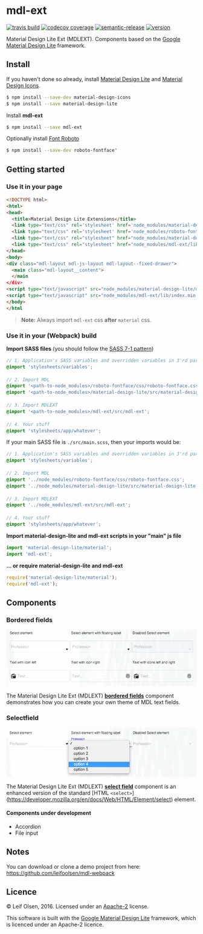 # mdl-ext

[![travis build](https://img.shields.io/travis/leifoolsen/mdl-ext.svg?style=flat-square)](https://travis-ci.org/leifoolsen/mdl-ext)
[![codecov coverage](https://img.shields.io/codecov/c/github/leifoolsen/mdl-ext.svg?style=flat-square)](https://codecov.io/github/leifoolsen/mdl-ext)
[![semantic-release](https://img.shields.io/badge/%20%20%F0%9F%93%A6%F0%9F%9A%80-semantic--release-e10079.svg?style=flat-square)](https://github.com/semantic-release/semantic-release)
[![version](https://img.shields.io/npm/v/mdl-ext.svg?style=flat-square)](http://npm.im/mdl-ext)

Material Design Lite Ext (MDLEXT).
Components based on the [Google Material Design Lite](https://github.com/google/material-design-lite) framework.

## Install
If you haven't done so already, install [Material Design Lite](https://github.com/google/material-design-lite) and [Material Design Icons](https://github.com/google/material-design-icons).

```sh
$ npm install --save-dev material-design-icons
$ npm install --save material-design-lite
```

Install **mdl-ext**
```sh
$ npm install --save mdl-ext
```

Optionally install [Font Roboto](https://github.com/choffmeister/roboto-fontface-bower)
```sh
$ npm install --save-dev roboto-fontface"
```

## Getting started

### Use it in your page
```html
<!DOCTYPE html>
<html>
<head>
  <title>Material Design Lite Extensions</title>
  <link type="text/css" rel='stylesheet' href='node_modules/material-design-icons/iconfont/material-icons.css'>
  <link type="text/css" rel='stylesheet' href='node_modules/roboto-fontface/css/roboto-fontface.css'>
  <link type="text/css" rel="stylesheet" href="node_modules/material-design-lite/material.css" />
  <link type="text/css" rel="stylesheet" href="node_modules/mdl-ext/lib/mdl-ext.min.css" />
</head>
<body>
<div class="mdl-layout mdl-js-layout mdl-layout--fixed-drawer">
  <main class="mdl-layout__content">
  </main
</div>
<script type="text/javascript" src="node_modules/material-design-lite/material.min.js" charset="utf-8"></script>
<script type="text/javascript" src="node_modules/mdl-ext/lib/index.min.js" charset="utf-8"></script>
</body>
</html
```
>**Note:** Always import `mdl-ext` css **after** `material` css.

### Use it in your (Webpack) build

**Import SASS files** (you should follow the [SASS 7-1 pattern](http://sass-guidelin.es/#the-7-1-pattern)) 
```scss
// 1. Application's SASS variables and overridden variables in 3'rd party SASS modules
@import 'stylesheets/variables';

// 2. Import MDL
@import '<path-to-node_modules>/roboto-fontface/css/roboto-fontface.css';
@import '<path-to-node_modules>/material-design-lite/src/material-design-lite';

// 3. Import MDLEXT
@import '<path-to-node_modules>/mdl-ext/src/mdl-ext';

// 4. Your stuff
@import 'stylesheets/app/whatever';
```

If your main SASS file is `./src/main.scss`, then your imports would be: 
```scss
// 1. Application's SASS variables and overridden variables in 3'rd party sass modules
@import 'stylesheets/variables';

// 2. Import MDL
@import '../node_modules/roboto-fontface/css/roboto-fontface.css';
@import '../node_modules/material-design-lite/src/material-design-lite';

// 3. Import MDLEXT
@import '../node_modules/mdl-ext/src/mdl-ext';

// 4. Your stuff
@import 'stylesheets/app/whatever';
```

**Import material-design-lite and mdl-ext scripts in your "main" js file**
```javascript
import 'material-design-lite/material';
import 'mdl-ext';
```

**... or require material-design-lite and mdl-ext**
```javascript
require('material-design-lite/material');
require('mdl-ext');
```
 
## Components

### Bordered fields
![Bordered fields](./etc/bordered-fields-theme.png)

The Material Design Lite Ext (MDLEXT) [**bordered fields**](./src/bordered-fields/) component 
demonstrates how you can create your own theme of MDL text fields.

### Selectfield
![Selectfield](./etc/select-element.png)

The Material Design Lite Ext (MDLEXT) [**select field**](./src/selectfield/) component is an enhanced version 
of the standard [HTML `<select>`] (https://developer.mozilla.org/en/docs/Web/HTML/Element/select) element.

#### Components under development
* Accordion
* File input

## Notes
You can download or clone a demo project from here: https://github.com/leifoolsen/mdl-webpack

## Licence
© Leif Olsen, 2016. Licensed under an [Apache-2](https://github.com/leifoolsen/mdl-ext/blob/master/LICENSE) license.

This software is built with the [Google Material Design Lite](https://github.com/google/material-design-lite) framework, 
which is licenced under an Apache-2 licence.
